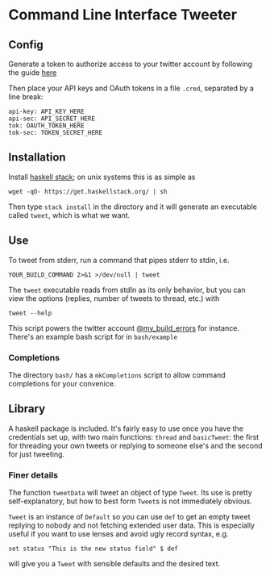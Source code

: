 # Command Line Interface Tweeter

## Config
Generate a token to authorize access to your twitter account by following the guide [here](https://dev.twitter.com/oauth/overview/application-owner-access-tokens)

Then place your API keys and OAuth tokens in a file `.cred`, separated by a line break:

```
api-key: API_KEY_HERE
api-sec: API_SECRET_HERE
tok: OAUTH_TOKEN_HERE
tok-sec: TOKEN_SECRET_HERE
```

## Installation

Install [haskell stack](https://docs.haskellstack.org/en/stable/README/#how-to-install); on unix systems this is as simple as

```
wget -qO- https://get.haskellstack.org/ | sh
```

Then type `stack install` in the directory and it will generate an executable called `tweet`, which is what we want.

## Use
To tweet from stderr, run a command that pipes stderr to stdin, i.e.

```
YOUR_BUILD_COMMAND 2>&1 >/dev/null | tweet
```

The `tweet` executable reads from stdIn as its only behavior, but you can view the options (replies, number of tweets to thread, etc.) with

```
tweet --help
```

This script powers the twitter account [@my\_build\_errors](https://twitter.com/my_build_errors) for instance. There's an example bash script for in `bash/example`

### Completions

The directory `bash/` has a `mkCompletions` script to allow command completions for your convenice.

## Library
A haskell package is included. It's fairly easy to use once you have the credentials set up, with two main functions: `thread` and `basicTweet`: the first for threading your own tweets or replying to someone else's and the second for just tweeting.

### Finer details
The function `tweetData` will tweet an object of type `Tweet`. Its use is pretty self-explanatory, but how to best form `Tweet`s is not immediately obvious.

`Tweet` is an instance of `Default` so you can use `def` to get an empty tweet replying to nobody and not fetching extended user data. This is especially useful if you want to use lenses and avoid ugly record syntax, e.g.

```
set status "This is the new status field" $ def
```

will give you a `Tweet` with sensible defaults and the desired text.
